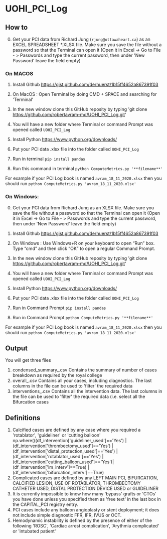 # UOHI_PCI_Log
## How to

0) Get your PCI data from Richard Jung (`rjung@ottawaheart.ca`) as an EXCEL SPREADSHEET *.XLSX file. Make sure you save the file without a password so that the Terminal can open it (Open it in Excel -> Go to File - > Passwords and type the current password, then under 'New Password' leave the field empty)

### On MACOS


1) Install Github
https://gist.github.com/derhuerst/1b15ff4652a867391f03

2) On MacOS : Open Terminal by doing CMD + SPACE and searching for 'Terminal'

3) In the new window clone this GitHub reposity by typing 'git clone https://github.com/robertavram-md/UOHI_PCI_Log.git'

4) You will have a new folder where Terminal or command Prompt was opened called `UOHI_PCI_Log`

5) Install Python https://www.python.org/downloads/

6) Put your PCI data .xlsx file into the folder called `UOHI_PCI_Log`

7) Run in terminal `pip install pandas`

8) Run this command in terminal `python ComputeMetrics.py '**filename**'`

For example if your PCI Log book is named `avram_18_11_2020.xlsx` then you should run `python ComputeMetrics.py 'avram_18_11_2020.xlsx'`

### On Windows:

0) Get your PCI data from Richard Jung as an XLSX file. Make sure you save the file without a password so that the Terminal can open it (Open it in Excel -> Go to File - > Passwords and type the current password, then under 'New Password' leave the field empty)

1) Install Github
https://gist.github.com/derhuerst/1b15ff4652a867391f03

2) On Windows : Use Windows+R on your keyboard to open “Run” box. Type “cmd” and then click “OK” to open a regular Command Prompt. 

3) In the new window clone this GitHub reposity by typing 'git clone https://github.com/robertavram-md/UOHI_PCI_Log.git'

4) You will have a new folder where Terminal or command Prompt was opened called `UOHI_PCI_Log`

5) Install Python https://www.python.org/downloads/

6) Put your PCI data .xlsx file into the folder called `UOHI_PCI_Log`

7) Run in Command Prompt `pip install pandas`

8) Run in Command Prompt `python ComputeMetrics.py '**filename**'`

For example if your PCI Log book is named `avram_18_11_2020.xlsx` then you should run `python ComputeMetrics.py 'avram_18_11_2020.xlsx'`

## Output


You will get three files

1) condensed_summary_.csv Contains the summary of number of cases breakdown as required by the royal college
2) overall_.csv Contains all your cases, including diagnostics. The last columns in the file can be used to 'filter' the required data
3) interventions_.csv Contains all the intervention data. The last columns in the file can be used to 'filter' the required data (i.e. select all the Bifurcation cases

## Definitions

1) Calcified cases are defined by any case where you required a 'rotablator', 'guideliner' or 'cutting balloon'
np.where(((df_intervention['guideliner_used']=='Yes') | (df_intervention['thrombectomy_used']=='Yes') | (df_intervention['distal_protection_used']=='Yes') | (df_intervention['rotablator_used']=='Yes') | (df_intervention['cutting_balloon_used']=='Yes')| (df_intervention['lm_interv']==True) | (df_intervention['bifurcation_interv']==True)
2) Complicated cases are defined by any LEFT MAIN PCI, BIFURCATION, CALCIFIED LESION, USE OF ROTABLATOR, THROMBECTOMY CATHETER USED, DISTAL PROTECTION DEVICE USED or GUIDELINER
3) It is currently impossible to know how many 'bypass' grafts or 'CTOs' you have done unless you specified them as 'free text' in the last box in the CAPITAL_PCI registry entry.
4) PCI cases include any balloon angioplasty or stent deployment; it does not include simple diagnostic FFR, IFR, IVUS or OCT.
5) Hemodynamic instability is defined by the presence of either of the following 'ROSC', 'Cardiac arrest complication', 'Arythmia complicated' or 'intubated patient'

